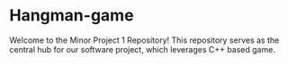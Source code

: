 # Hangman-game
Welcome to the Minor Project 1 Repository! This repository serves as the central hub for our software project, which leverages C++ based game. 

